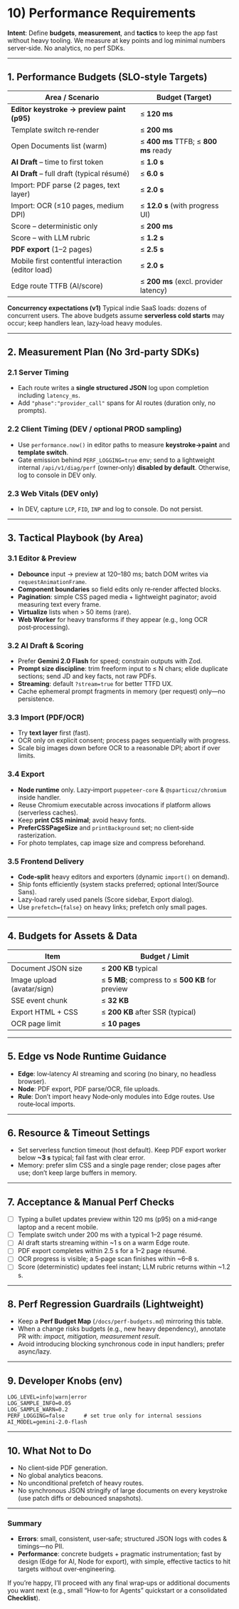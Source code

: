# 10) Performance Requirements

**Intent**: Define **budgets**, **measurement**, and **tactics** to keep the app fast without heavy tooling. We measure at key points and log minimal numbers server‑side. No analytics, no perf SDKs.

---

## 1. Performance Budgets (SLO‑style Targets)

| Area / Scenario                                   | Budget (Target)                       |
| ------------------------------------------------- | ------------------------------------- |
| **Editor keystroke → preview paint (p95)**        | ≤ **120 ms**                          |
| Template switch re‑render                         | ≤ **200 ms**                          |
| Open Documents list (warm)                        | ≤ **400 ms** TTFB; ≤ **800 ms** ready |
| **AI Draft** – time to first token                | ≤ **1.0 s**                           |
| **AI Draft** – full draft (typical résumé)        | ≤ **6.0 s**                           |
| Import: PDF parse (2 pages, text layer)           | ≤ **2.0 s**                           |
| Import: OCR (≤10 pages, medium DPI)               | ≤ **12.0 s** (with progress UI)       |
| Score – deterministic only                        | ≤ **200 ms**                          |
| Score – with LLM rubric                           | ≤ **1.2 s**                           |
| **PDF export** (1–2 pages)                        | ≤ **2.5 s**                           |
| Mobile first contentful interaction (editor load) | ≤ **2.0 s**                           |
| Edge route TTFB (AI/score)                        | ≤ **200 ms** (excl. provider latency) |

**Concurrency expectations (v1)**
Typical indie SaaS loads: dozens of concurrent users. The above budgets assume **serverless cold starts** may occur; keep handlers lean, lazy‑load heavy modules.

---

## 2. Measurement Plan (No 3rd‑party SDKs)

### 2.1 Server Timing

* Each route writes a **single structured JSON** log upon completion including `latency_ms`.
* Add `"phase":"provider_call"` spans for AI routes (duration only, no prompts).

### 2.2 Client Timing (DEV / optional PROD sampling)

* Use `performance.now()` in editor paths to measure **keystroke→paint** and **template switch**.
* Gate emission behind `PERF_LOGGING=true` env; send to a lightweight internal `/api/v1/diag/perf` (owner‑only) **disabled by default**. Otherwise, log to console in DEV only.

### 2.3 Web Vitals (DEV only)

* In DEV, capture `LCP`, `FID`, `INP` and log to console. Do not persist.

---

## 3. Tactical Playbook (by Area)

### 3.1 Editor & Preview

* **Debounce** input → preview at 120–180 ms; batch DOM writes via `requestAnimationFrame`.
* **Component boundaries** so field edits only re‑render affected blocks.
* **Pagination**: simple CSS paged media + lightweight paginator; avoid measuring text every frame.
* **Virtualize** lists when > 50 items (rare).
* **Web Worker** for heavy transforms if they appear (e.g., long OCR post‑processing).

### 3.2 AI Draft & Scoring

* Prefer **Gemini 2.0 Flash** for speed; constrain outputs with Zod.
* **Prompt size discipline**: trim freeform input to ≤ N chars; elide duplicate sections; send JD and key facts, not raw PDFs.
* **Streaming**: default `?stream=true` for better TTFD UX.
* Cache ephemeral prompt fragments in memory (per request) only—no persistence.

### 3.3 Import (PDF/OCR)

* Try **text layer** first (fast).
* OCR only on explicit consent; process pages sequentially with progress.
* Scale big images down before OCR to a reasonable DPI; abort if over limits.

### 3.4 Export

* **Node runtime** only. Lazy‑import `puppeteer-core` & `@sparticuz/chromium` inside handler.
* Reuse Chromium executable across invocations if platform allows (serverless caches).
* Keep **print CSS minimal**; avoid heavy fonts.
* **PreferCSSPageSize** and `printBackground` set; no client‑side rasterization.
* For photo templates, cap image size and compress beforehand.

### 3.5 Frontend Delivery

* **Code‑split** heavy editors and exporters (dynamic `import()` on demand).
* Ship fonts efficiently (system stacks preferred; optional Inter/Source Sans).
* Lazy‑load rarely used panels (Score sidebar, Export dialog).
* Use `prefetch={false}` on heavy links; prefetch only small pages.

---

## 4. Budgets for Assets & Data

| Item                       | Budget / Limit                                   |
| -------------------------- | ------------------------------------------------ |
| Document JSON size         | ≤ **200 KB** typical                             |
| Image upload (avatar/sign) | ≤ **5 MB**; compress to ≤ **500 KB** for preview |
| SSE event chunk            | ≤ **32 KB**                                      |
| Export HTML + CSS          | ≤ **200 KB** after SSR (typical)                 |
| OCR page limit             | ≤ **10 pages**                                   |

---

## 5. Edge vs Node Runtime Guidance

* **Edge**: low‑latency AI streaming and scoring (no binary, no headless browser).
* **Node**: PDF export, PDF parse/OCR, file uploads.
* **Rule**: Don’t import heavy Node‑only modules into Edge routes. Use route‑local imports.

---

## 6. Resource & Timeout Settings

* Set serverless function timeout (host default). Keep PDF export worker below **~3 s** typical; fail fast with clear error.
* Memory: prefer slim CSS and a single page render; close pages after use; don’t keep large buffers in memory.

---

## 7. Acceptance & Manual Perf Checks

* [ ] Typing a bullet updates preview within 120 ms (p95) on a mid‑range laptop and a recent mobile.
* [ ] Template switch under 200 ms with a typical 1–2 page résumé.
* [ ] AI draft starts streaming within ~1 s on a warm Edge route.
* [ ] PDF export completes within 2.5 s for a 1–2 page résumé.
* [ ] OCR progress is visible; a 5‑page scan finishes within ~6–8 s.
* [ ] Score (deterministic) updates feel instant; LLM rubric returns within ~1.2 s.

---

## 8. Perf Regression Guardrails (Lightweight)

* Keep a **Perf Budget Map** (`/docs/perf-budgets.md`) mirroring this table.
* When a change risks budgets (e.g., new heavy dependency), annotate PR with: *impact, mitigation, measurement result*.
* Avoid introducing blocking synchronous code in input handlers; prefer async/lazy.

---

## 9. Developer Knobs (env)

```
LOG_LEVEL=info|warn|error
LOG_SAMPLE_INFO=0.05
LOG_SAMPLE_WARN=0.2
PERF_LOGGING=false      # set true only for internal sessions
AI_MODEL=gemini-2.0-flash
```

---

## 10. What Not to Do

* No client‑side PDF generation.
* No global analytics beacons.
* No unconditional prefetch of heavy routes.
* No synchronous JSON stringify of large documents on every keystroke (use patch diffs or debounced snapshots).

---

### Summary

* **Errors**: small, consistent, user‑safe; structured JSON logs with codes & timings—no PII.
* **Performance**: concrete budgets + pragmatic instrumentation; fast by design (Edge for AI, Node for export), with simple, effective tactics to hit targets without over‑engineering.

If you’re happy, I’ll proceed with any final wrap‑ups or additional documents you want next (e.g., small “How‑to for Agents” quickstart or a consolidated **Checklist**).